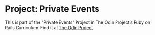 # Project: Private Events

This is part of the "Private Events" Project in The Odin Project’s Ruby on Rails Curriculum. Find it at [The Odin Project](https://www.theodinproject.com/lessons/ruby-on-rails-private-events)
